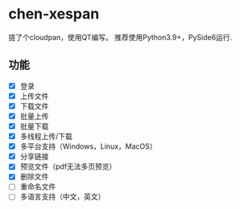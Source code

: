 # chen-xespan

搓了个cloudpan，使用QT编写。
推荐使用Python3.9+，PySide6运行.

## 功能
- [x] 登录
- [x] 上传文件
- [x] 下载文件
- [x] 批量上传
- [x] 批量下载
- [x] 多线程上传/下载
- [x] 多平台支持（Windows，Linux，MacOS）
- [x] 分享链接
- [x] 预览文件（pdf无法多页预览）
- [x] 删除文件
- [ ] 重命名文件
- [ ] 多语言支持（中文，英文）